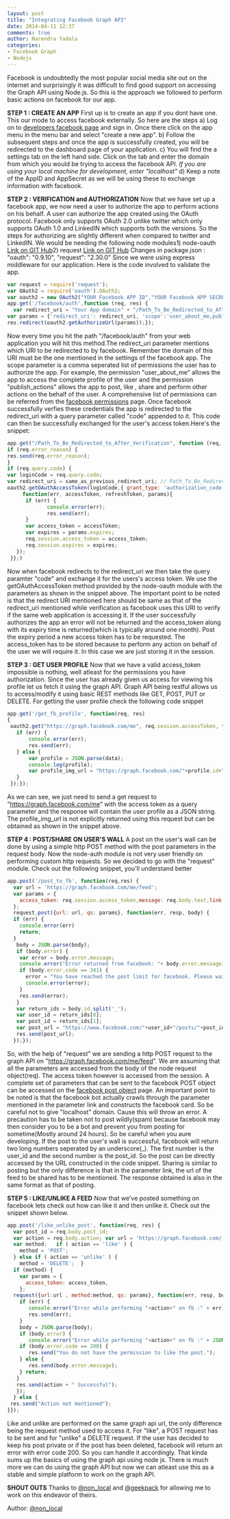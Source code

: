 ```yaml
---
layout: post
title: "Integrating Facebook Graph API"
date: 2014-04-11 12:37
comments: true
author: Narendra Yadala
categories: 
- Facebook Graph
- Nodejs
---
```


Facebook is undoubtedly the most popular social media site out on the internet and surprisingly it was difficult to find good support on accessing the Graph API using Node.js. So this is the approach we followed to perform basic actions on facebook for our app. 

<!-- more -->

<strong>STEP 1 : CREATE AN APP</strong>
First up is to create an app if you dont have one. This our mode to access facebook externally. So here are the steps
a) Log on to <a href="https://developers.facebook.com">developers facebook page</a> and sign in. Once there click on the app menu in the menu bar and select "create a new app".
b) Follow the subsequent steps and once the app is successfully created, you will be redirected to the dashboard page of your application.
c) You will find the a settings tab on the left hand side. Click on the tab and enter the domain from which you would be trying to access the facebook API. <em> If you are using your local machine for development, enter "localhost"</em>
d) Keep a note of the AppID and AppSecret as we will be using these to exchange information with facebook.

<strong>STEP 2 : VERIFICATION and AUTHORIZATION</strong>
Now that we have set up a facebook app, we now need a user to authorize the app to perform actions on his behalf. A user can authorize the app created using the OAuth protocol. Facebook only supports OAuth 2.0 unlike twitter which only supports OAuth 1.0 and LinkedIN which supports both the versions. So the steps for authorizing are slightly different when compared to twitter and LinkedIN.
We would be needing the following node modules1) node-oauth <a href="https://github.com/ciaranj/node-oauth"> Link on GIT Hub</a>2) request <a href="https://github.com/mikeal/request"> Link on GIT Hub</a>
Changes in package.json :     "oauth": "0.9.10",     "request": "2.30.0"
Since we were using express middleware for our application. Here is the code involved to validate the app.
```javascript
var request = require('request');
var OAuth2 = require('oauth').OAuth2;
var oauth2 = new OAuth2("YOUR Facebook APP ID","YOUR Facebook APP SECRET","","https://www.facebook.com/dialog/oauth","https://graph.facebook.com/oauth/access_token",null);
app.get('/facebook/auth',function (req, res) {    
  var redirect_uri = "Your App domain" + "/Path_To_Be_Redirected_to_After_Verification";    // For eg. "http://localhost:3000/facebook/callback"    
var params = {'redirect_uri': redirect_uri, 'scope':'user_about_me,publish_actions'};    
res.redirect(oauth2.getAuthorizeUrl(params));});
```
Now every time you hit the path "/facebook/auth" from your web application you will hit this method.The redirect_uri parameter mentions which URI to be redirected to by facebook. Remember the domain of this URI must be the one mentioned in the settings of the facebook app. The scope parameter is a comma seperated list of permissions the user has to authorize the app. For example, the permission "user_about_me" allows the app to access the complete profile of the user and the permission "publish_actions" allows the app to post, like , share and perform other actions on the behalf of the user. A comprehensive list of permissions can be referred from the <a href="https://developers.facebook.com/docs/reference/login/">facebook permissions</a> page.
Once facebook successfully verfies these credentials the app is redirected to the redirect_uri with a query parameter called "code" appended to it. This code can then be successfully exchanged for the user's access token.Here's the snippet:
```javascript
app.get("/Path_To_Be_Redirected_to_After_Verification", function (req, res) {	
if (req.error_reason) {		
res.send(req.error_reason);	
}	
if (req.query.code) {		
var loginCode = req.query.code;		
var redirect_uri = same_as_previous_redirect_uri; // Path_To_Be_Redirected_to_After_Verification                // For eg. "/facebook/callback"		
oauth2.getOAuthAccessToken(loginCode,{ grant_type: 'authorization_code', redirect_uri: redirect_uri}, 
     function(err, accessToken, refreshToken, params){				
      if (err) {
             console.error(err);		                    
             res.send(err);				
      }				
      var access_token = accessToken;				
      var expires = params.expires;                                
      req.session.access_token = access_token;                                
      req.session.expires = expires;			   
   });	
 }};)
```
Now when facebook redirects to the redirect_uri we then take the query paramter "code" and exchange it for the users's access token. We use the getOAuthAccessToken method provided by the node-oauth module with the parameters as shown in the snippet above. The important point to be noted is that the redirect URI mentioned here should be same as that of the redirect_uri mentioned while verification as facebook uses this URI to verify if the same web application is accessing it. 
If the user successfully authorizes the app an error will not be returned and the access_token along with its expiry time is returned(which is typically around one month). Post the expiry period a new access token has to be requested.
The access_token has to be stored because to perform any action on behalf of the user we will require it. In this case we are just storing it in the session.

<strong>STEP 3 : GET USER PROFILE</strong>
Now that we have a valid access_token impossible is nothing, well atleast for the permissions you have authorization. Since the user has already given us access for viewing his profile let us fetch it using the graph API. Graph API being restful allows us to access/modify it using basic REST methods like GET, POST, PUT or DELETE.
For getting the user profile check the following code snippet
```javascript
app.get('/get_fb_profile', function(req, res) 
{	
 oauth2.get("https://graph.facebook.com/me", req.session.accessToken, function(err, data ,response) {
   if (err) {			
       console.error(err);			
       res.send(err);		
   } else {			
       var profile = JSON.parse(data);			
       console.log(profile);                        
       var profile_img_url = "https://graph.facebook.com/"+profile.id+"/picture;		
   }	
 });});
```

As we can see, we just need to send a get request to "https://graph.facebook.com/me" with the access token as a query parameter and the response will contain the user profile as a JSON string. The profile_img_url is not explicitly returned using this request but can be obtained as shown in the snippet above.

<strong>STEP 4 : POST/SHARE ON USER'S WALL</strong>
A post on the user's wall can be done by using a simple http POST method with the post parameters in the request body. Now the node-auth module is not very user friendly on performing custom http requests. So we decided to go with the "request" module. Check out the following snippet, you'll understand better
```javascript
app.post('/post_to_fb', function(req,res) {	
  var url = 'https://graph.facebook.com/me/feed';	
  var params = {	        
    access_token: req.session.access_token,message: req.body.text,link: req.body.url	        	
  };	
  request.post({url: url, qs: params}, function(err, resp, body) {	      
  if (err) {
    console.error(err)	    	  
    return;	      
  }	      
   body = JSON.parse(body);	      
   if (body.error) {		  
    var error = body.error.message;	    	  
    console.error("Error returned from facebook: "+ body.error.message);	    	  
    if (body.error.code == 341) {	    	     
      error = "You have reached the post limit for facebook. Please wait for 24 hours before posting again to facebook."  		     
      console.error(error);	    	  
    }	    	  
    res.send(error);
   }	      
   var return_ids = body.id.split('_');	      
   var user_id = return_ids[0];	      
   var post_id = return_ids[1];	      
   var post_url = "https://www.facebook.com/"+user_id+"/posts/"+post_id;	      
   res.send(post_url);	
  });});
```

So, with the help of "request" we are sending a http POST request to the graph API on "https://graph.facebook.com/me/feed". We are assuming that all the parameters are accessed from the body of the node request object(req). The access token however is accessed from the session.  A complete set of parameters that can be sent to the facebook POST object can be accessed on the <a href="https://developers.facebook.com/docs/reference/api/post/">facebook post object</a> page. 
An important point to be noted is that the facebook bot actually crawls through the parameter mentioned in the parameter link and constructs  the facebook card. So be careful not to give "localhost" domain. Cause this will throw an error. A precaution has to be taken not to post wildly(spam) because facebook may then consider you to be a bot and prevent you from posting for sometime(Mostly around 24 hours). So be careful when you aure developing.
If the post to the user's wall is successful, facebook will return two long numbers seperated by an underscore(_). The first number is the user_id and the second number is the post_id. So the post can be directly accessed by the URL constructed in the code snippet.
Sharing is similar to posting but the only difference is that in the parameter link, the url of the feed to be shared has to be mentioned. The response obtained is also in the same format as that of posting.

<strong>STEP 5 : LIKE/UNLIKE A FEED</strong>
Now that we've posted something on facebook lets check out how can like it and then unlike it. Check out the snippet shown below.
```javascript
app.post('/like_unlike_post', function(req, res) {	
  var post_id = req.body.post_id;	
  var action = req.body.action;	var url = 'https://graph.facebook.com/'+post_id+'/likes';	
  var method;	if ( action == 'like' ) {
    method = 'POST';	
  } else if ( action == 'unlike' ) {		
    method = 'DELETE';	}	
  if (method) {	
    var params = {
      access_token: access_token,		
    }; 		
  request({url:url , method:method, qs: params}, function(err, resp, body) {			
    if (err) {
       console.error("Error while performing "+action+" on fb :" + err);				
       res.send(err);			
    }			
    body = JSON.parse(body);			
    if (body.error) {				
       console.error("Error while performing "+action+" on fb :" + JSON.stringify(body.error));
    if (body.error.code == 200) {
       res.send("You do not have the permission to like the post.");
    } else {					
       res.send(body.error.message);				
    } return;			
   }			
   res.send(action + " Successful");		
   });	
  } else {		
 res.send("Action not mentioned");	
}});
```

Like and unlike are performed on the same graph api url, the only difference being the request method used to access it. For "like", a POST request has to be sent and for "unlike" a DELETE request. If the user has decided to keep his post private or if the post has been deleted, facebook will return an error with error code 200. So you can handle it accordingly.
That kinda sums up the basics of using the graph api using node js. There is much more we can do using the graph API but now we can atleast use this as a stable and simple platform to work on the graph API.

<strong>SHOUT OUTS</strong>
Thanks to <a href="https://twitter.com/@non_local">@non_local</a> and <a href="https://twitter.com/@geekpack">@geekpack</a> for allowing me to work on this endeavor of theirs.

Author: <a href="https://twitter.com/@non_local">@non_local</a>
